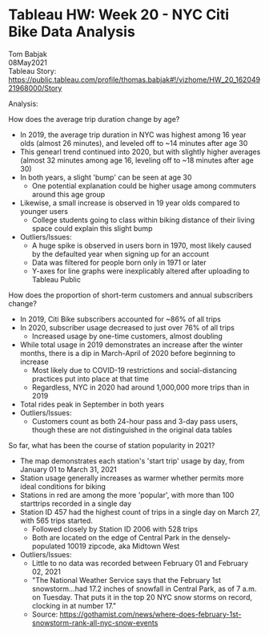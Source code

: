 # Tableau HW: Week 20 - NYC Citi Bike Data Analysis

Tom Babjak   
08May2021   
Tableau Story: https://public.tableau.com/profile/thomas.babjak#!/vizhome/HW_20_16204921968000/Story   

Analysis:

How does the average trip duration change by age?   
- In 2019, the average trip duration in NYC was highest among 16 year olds (almost 26 minutes), and leveled off to ~14 minutes after age 30
- This genearl trend continued into 2020, but with slightly higher averages (almost 32 minutes among age 16, leveling off to ~18 minutes after age 30)
- In both years, a slight 'bump' can be seen at age 30
  - One potential explanation could be higher usage among commuters around this age group
- Likewise, a small increase is observed in 19 year olds compared to younger users
  - College students going to class within biking distance of their living space could explain this slight bump
- Outliers/Issues:
  - A huge spike is observed in users born in 1970, most likely caused by the defaulted year when signing up for an account
  - Data was filtered for people born only in 1971 or later  
  - Y-axes for line graphs were inexplicably altered after uploading to Tableau Public

How does the proportion of short-term customers and annual subscribers change?   
- In 2019, Citi Bike subscribers accounted for ~86% of all trips
- In 2020, subscriber usage decreased to just over 76% of all trips
  - Increased usage by one-time customers, almost doubling
- While total usage in 2019 demonstrates an increase after the winter months, there is a dip in March-April of 2020 before beginning to increase
  - Most likely due to COVID-19 restrictions and social-distancing practices put into place at that time
  - Regardless, NYC in 2020 had around 1,000,000 more trips than in 2019
- Total rides peak in September in both years
- Outliers/Issues:
  - Customers count as both 24-hour pass and 3-day pass users, though these are not distinguished in the original data tables

So far, what has been the course of station popularity in 2021?     
- The map demonstrates each station's 'start trip' usage by day, from January 01 to March 31, 2021
- Station usage generally increases as warmer whether permits more ideal conditions for biking
- Stations in red are among the more 'popular', with more than 100 starttrips recorded in a single day
- Station ID 457 had the highest count of trips in a single day on March 27, with 565 trips started.
  - Followed closely by Station ID 2006 with 528 trips 
  - Both are located on the edge of Central Park in the densely-populated 10019 zipcode, aka Midtown West
- Outliers/Issues:
  - Little to no data was recorded between February 01 and February 02, 2021 
  - "The National Weather Service says that the February 1st snowstorm...had 17.2 inches of snowfall in Central Park, as of 7 a.m. on Tuesday. That puts it in the top 20 NYC snow storms on record, clocking in at number 17."
  - Source: https://gothamist.com/news/where-does-february-1st-snowstorm-rank-all-nyc-snow-events

